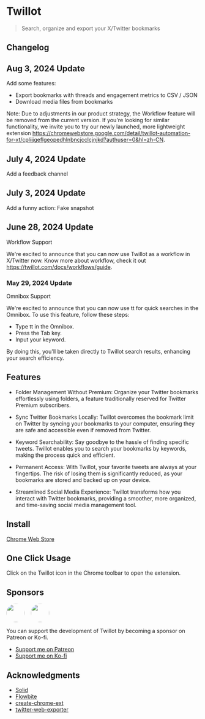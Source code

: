 # Twillot

> Search, organize and export your X/Twitter bookmarks

## Changelog

## Aug 3, 2024 Update

Add some features:

- Export bookmarks with threads and engagement metrics to CSV / JSON
- Download media files from bookmarks

Note: Due to adjustments in our product strategy, the Workflow feature will be removed from the current version. If you're looking for similar functionality, we invite you to try our newly launched, more lightweight extension https://chromewebstore.google.com/detail/twillot-automation-for-xt/cpliijgeflgeopedhlnbncjcclcjnjkd?authuser=0&hl=zh-CN.

## July 4, 2024 Update

Add a feedback channel

## July 3, 2024 Update

Add a funny action: Fake snapshot

## June 28, 2024 Update

Workflow Support

We're excited to announce that you can now use Twillot as a workflow in X/Twitter now.
Know more about workflow, check it out https://twillot.com/docs/workflows/guide.

### May 29, 2024 Update

Omnibox Support

We're excited to announce that you can now use tt for quick searches in the Omnibox. To use this feature, follow these steps:

- Type tt in the Omnibox.
- Press the Tab key.
- Input your keyword.

By doing this, you'll be taken directly to Twillot search results, enhancing your search efficiency.

## Features

- Folder Management Without Premium: Organize your Twitter bookmarks effortlessly using folders, a feature traditionally reserved for Twitter Premium subscribers.

- Sync Twitter Bookmarks Locally: Twillot overcomes the bookmark limit on Twitter by syncing your bookmarks to your computer, ensuring they are safe and accessible even if removed from Twitter.

- Keyword Searchability: Say goodbye to the hassle of finding specific tweets. Twillot enables you to search your bookmarks by keywords, making the process quick and efficient.

- Permanent Access: With Twillot, your favorite tweets are always at your fingertips. The risk of losing them is significantly reduced, as your bookmarks are stored and backed up on your device.

- Streamlined Social Media Experience: Twillot transforms how you interact with Twitter bookmarks, providing a smoother, more organized, and time-saving social media management tool.

## Install

[Chrome Web Store](https://chrome.google.com/webstore/detail/cedokfdbikcoefpkofjncipjjmffnknf)

## One Click Usage

Click on the Twillot icon in the Chrome toolbar to open the extension.

## Sponsors

<a style="display:inline-block;margin-right: 16px;" href="https://twitter.com/nextify2024/"><img src="https://pbs.twimg.com/profile_images/1766283284370305025/QKXW5W3M_x96.jpg" style="width: 48px; border-radius: 100%;" /></a><a style="display:inline-block;"  href="https://twitter.com/Yayoi_no_yume/"><img src="https://pbs.twimg.com/profile_images/1800192519587954688/1R_TxAr1_400x400.jpg" style="width: 48px; border-radius: 100%;" /></a>

You can support the development of Twillot by becoming a sponsor on Patreon or Ko-fi.

- [Support me on Patreon](https://www.patreon.com/Twillot)
- [Support me on Ko-fi](https://ko-fi.com/N4N5TP4BZ)

## Acknowledgments

- [Solid](https://www.solidjs.com/)
- [Flowbite](https://flowbite.com/)
- [create-chrome-ext](https://github.com/guocaoyi/create-chrome-ext)
- [twitter-web-exporter](https://github.com/prinsss/twitter-web-exporter)
